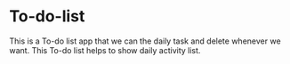 # To-do-list
This is a To-do list app that we can the daily task and delete whenever we want. This To-do list helps to show daily activity list.
